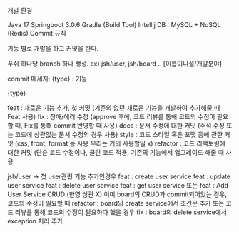 개발 환경

Java 17
Springboot 3.0.6
Gradle (Build Tool)
Intellij
DB : MySQL + NoSQL (Redis)
Commit 규칙

기능 별로 개발을 하고 커밋을 한다.

푸쉬 하나당 branch 하나 생성. ex) jsh/user, jsh/board .. [이름이니셜/개발분야]

commit 메세지: {type} : 기능

{type}

feat : 새로운 기능 추가, 첫 커밋 (기존의 없던 새로운 기능을 개발하여 추가해줄 때 Feat 사용)
fix : 장애/에러 수정 (approve 후에, 코드 리뷰를 통해 코드의 수정이 필요할 때, Fix를 통해 commit 반영할 때 사용)
docs : 문서 수정에 대한 커밋 (주석 수정 또는 코드에 상관없는 문서 수정의 경우 사용)
style : 코드 스타일 혹은 포맷 등에 관한 커밋 (css, front, format 등 사용 우리는 거의 사용할일 x)
refactor : 코드 리팩토링에 대한 커밋 (단순 코드 수정이나, 클린 코드 적용, 기존의 기능에서 업그레이드 해줄 때 사용

jsh/user -> 첫 user관련 기능 추가인경우
feat : create user service
feat : update user service
feat : delete user service
feat : get user service
또는 feat : Add User Service CRUD (한영 상관 X)
이미 board의 CRUD가 commit되어있는 경우, 코드의 수정이 필요할 때
refactor : board의 create service에서 조건문 추가
또는 코드 리뷰를 통해 코드의 수정이 필요하다 했을 경우 fix : board의 delete service에서 exception 처리 추가
